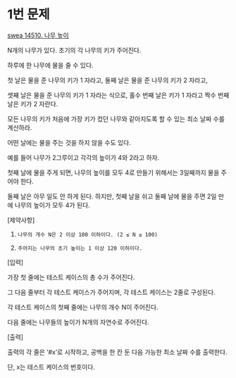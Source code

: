 # 1번 문제
[swea 14510. 나무 높이](https://swexpertacademy.com/main/code/userProblem/userProblemDetail.do?contestProbId=AYFofW8qpXYDFAR4)

N개의 나무가 있다. 초기의 각 나무의 키가 주어진다.





하루에 한 나무에 물을 줄 수 있다.





첫 날은 물을 준 나무의 키가 1 자라고, 둘째 날은 물을 준 나무의 키가 2 자라고,




셋째 날은 물을 준 나무의 키가 1 자라는 식으로, 홀수 번째 날은 키가 1 자라고 짝수 번째 날은 키가 2 자란다.





모든 나무의 키가 처음에 가장 키가 컸던 나무와 같아지도록 할 수 있는 최소 날짜 수를 계산하라.




어떤 날에는 물을 주는 것을 하지 않을 수도 있다.

 

예를 들어 나무가 2그루이고 각각의 높이가 4와 2라고 하자.



첫째 날에 물을 주게 되면, 나무의 높이를 모두 4로 만들기 위해서는 3일째까지 물을 주어야 한다.



둘째 날은 아무 일도 안 하게 된다. 하지만, 첫째 날을 쉬고 둘째 날에 물을 주면 2일 만에 나무의 높이가 모두 4가 된다.

  

[제약사항]



1.     나무의 개수 N은 2 이상 100 이하이다. (2 ≤ N ≤ 100)

2.     주어지는 나무의 초기 높이는 1 이상 120 이하이다.

 

[입력]




가장 첫 줄에는 테스트 케이스의 총 수가 주어진다.



그 다음 줄부터 각 테스트 케이스가 주어지며, 각 테스트 케이스는 2줄로 구성된다.



각 테스트 케이스의 첫째 줄에는 나무의 개수 N이 주어진다.



다음 줄에는 나무들의 높이가 N개의 자연수로 주어진다.

 

[출력]




출력의 각 줄은 ‘#x’로 시작하고, 공백을 한 칸 둔 다음 가능한 최소 날짜 수를 출력한다.



단, x는 테스트 케이스의 번호이다.

 
